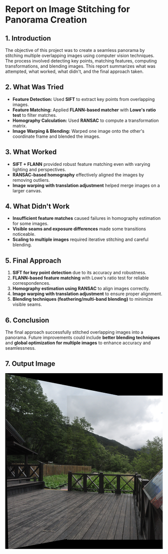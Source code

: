 **Report on Image Stitching for Panorama Creation**
===================================================

**1\. Introduction**
--------------------

The objective of this project was to create a seamless panorama by stitching multiple overlapping images using computer vision techniques. The process involved detecting key points, matching features, computing transformations, and blending images. This report summarizes what was attempted, what worked, what didn't, and the final approach taken.

**2\. What Was Tried**
----------------------

-   **Feature Detection:** Used **SIFT** to extract key points from overlapping images.
-   **Feature Matching:** Applied **FLANN-based matcher** with **Lowe's ratio test** to filter matches.
-   **Homography Calculation:** Used **RANSAC** to compute a transformation matrix.
-   **Image Warping & Blending:** Warped one image onto the other's coordinate frame and blended the images.

**3\. What Worked**
-------------------

-   **SIFT + FLANN** provided robust feature matching even with varying lighting and perspectives.
-   **RANSAC-based homography** effectively aligned the images by removing outliers.
-   **Image warping with translation adjustment** helped merge images on a larger canvas.

**4\. What Didn't Work**
------------------------

-   **Insufficient feature matches** caused failures in homography estimation for some images.
-   **Visible seams and exposure differences** made some transitions noticeable.
-   **Scaling to multiple images** required iterative stitching and careful blending.

**5\. Final Approach**
----------------------

1.  **SIFT for key point detection** due to its accuracy and robustness.
2.  **FLANN-based feature matching** with Lowe's ratio test for reliable correspondences.
3.  **Homography estimation using RANSAC** to align images correctly.
4.  **Image warping with translation adjustment** to ensure proper alignment.
5.  **Blending techniques (feathering/multi-band blending)** to minimize visible seams.

**6\. Conclusion**
------------------

The final approach successfully stitched overlapping images into a panorama. Future improvements could include **better blending techniques** and **global optimization for multiple images** to enhance accuracy and seamlessness.

**7\. Output Image**
------------------

![alt text](https://github.com/com123mrityunjay/VR_Assignment1_Mrityunjay-Jha_MT2024092/blob/main/part_2/output.png)
